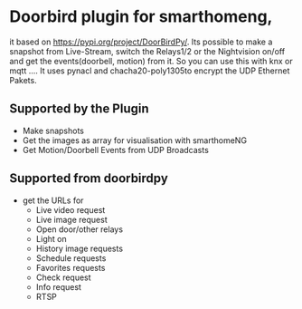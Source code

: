# Doorbird plugin for smarthomeng, 
it based on https://pypi.org/project/DoorBirdPy/. Its possible to make a snapshot from Live-Stream, switch the Relays1/2 or the Nightvision on/off and get the events(doorbell, motion) from it. So you can use this with knx or mqtt ....
It uses pynacl and chacha20-poly1305to encrypt the UDP Ethernet Pakets.

## Supported by the Plugin
* Make snapshots
* Get the images as array for visualisation with smarthomeNG
* Get Motion/Doorbell Events from UDP Broadcasts

## Supported from doorbirdpy
* get the URLs for
  * Live video request
  * Live image request
  * Open door/other relays
  * Light on
  * History image requests
  * Schedule requests
  * Favorites requests
  * Check request
  * Info request
  * RTSP
